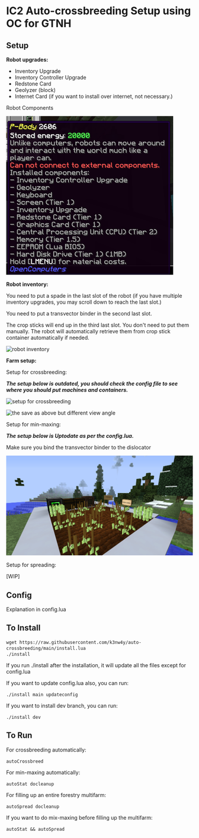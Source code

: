 # IC2 Auto-crossbreeding Setup using OC for GTNH

## Setup

**Robot upgrades:**

- Inventory Upgrade
- Inventory Controller Upgrade
- Redstone Card
- Geolyzer (block)
- Internet Card (if you want to install over internet, not necessary.)

Robot Components


![Robot Components](readme_images/Basic_robo_components.png)


**Robot inventory:**

You need to put a spade in the last slot of the robot (if you have multiple inventory upgrades, you may scroll down to reach the last slot.)

You need to put a transvector binder in the second last slot.

The crop sticks will end up in the third last slot. You don't need to put them manually. The robot will automatically retrieve them from crop stick container automatically if needed.

![robot inventory](readme_images/robot-inventory.png)

**Farm setup:**

Setup for crossbreeding:

***The setup below is outdated, you should check the config file to see where you should put machines and containers.***

![setup for crossbreeding](readme_images/farm-birdview.png)

![the save as above but different view angle](readme_images/farm-normal-view.png)

Setup for min-maxing:

***The setup below is Uptodate as per the config.lua.***

Make sure you bind the transvector binder to the dislocator

![setup for min-maxing](readme_images/2021-07-29_15.01.04.png)

Setup for spreading:

\[WIP\]

## Config

Explanation in config.lua

## To Install

    wget https://raw.githubusercontent.com/k3nw4y/auto-crossbreeding/main/install.lua
    ./install

If you run ./install after the installation, it will update all the files except for config.lua

If you want to update config.lua also, you can run:

    ./install main updateconfig

If you want to install dev branch, you can run:

    ./install dev

## To Run

For crossbreeding automatically:

    autoCrossbreed

For min-maxing automatically:

    autoStat docleanup

For filling up an entire forestry multifarm:

    autoSpread docleanup

If you want to do mix-maxing before filling up the multifarm:

    autoStat && autoSpread
